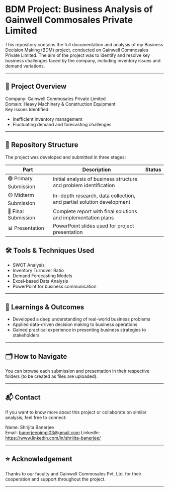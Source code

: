 # BDM Project: Business Analysis of Gainwell Commosales Private Limited

This repository contains the full documentation and analysis of my Business Decision Making (BDM) project, conducted on Gainwell Commosales Private Limited. The aim of the project was to identify and resolve key business challenges faced by the company, including inventory issues and demand variations.

---

## 📌 Project Overview

Company: Gainwell Commosales Private Limited  
Domain: Heavy Machinery & Construction Equipment  
Key Issues Identified:
- Inefficient inventory management
- Fluctuating demand and forecasting challenges

---

## 📁 Repository Structure

The project was developed and submitted in three stages:

| Part | Description | Status |
|------|-------------|--------|
| 🟢 Primary Submission | Initial analysis of business structure and problem identification
| 🟡 Midterm Submission | In-depth research, data collection, and partial solution development
| 🔵 Final Submission | Complete report with final solutions and implementation plans
| 📊 Presentation | PowerPoint slides used for project presentation

## 🛠️ Tools & Techniques Used

- SWOT Analysis
- Inventory Turnover Ratio
- Demand Forecasting Models
- Excel-based Data Analysis
- PowerPoint for business communication

---

## 🧠 Learnings & Outcomes

- Developed a deep understanding of real-world business problems
- Applied data-driven decision making to business operations
- Gained practical experience in presenting business strategies to stakeholders

---

## 🗂️ How to Navigate

You can browse each submission and presentation in their respective folders (to be created as files are uploaded).

---

## 📬 Contact

If you want to know more about this project or collaborate on similar analysis, feel free to connect:

Name: Shrijita Banerjee  
Email: banerjeepimpi03@gmail.com
LinkedIn: https://www.linkedin.com/in/shrijita-banerjee/

---

## ⭐️ Acknowledgement

Thanks to our faculty and Gainwell Commosales Pvt. Ltd. for their cooperation and support throughout the project.

---

